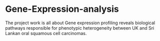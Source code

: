 # Gene-Expression-analysis

The project work is all about Gene expression profiling reveals biological pathways responsible for phenotypic heterogeneity between UK and Sri Lankan oral squamous cell
carcinomas.

